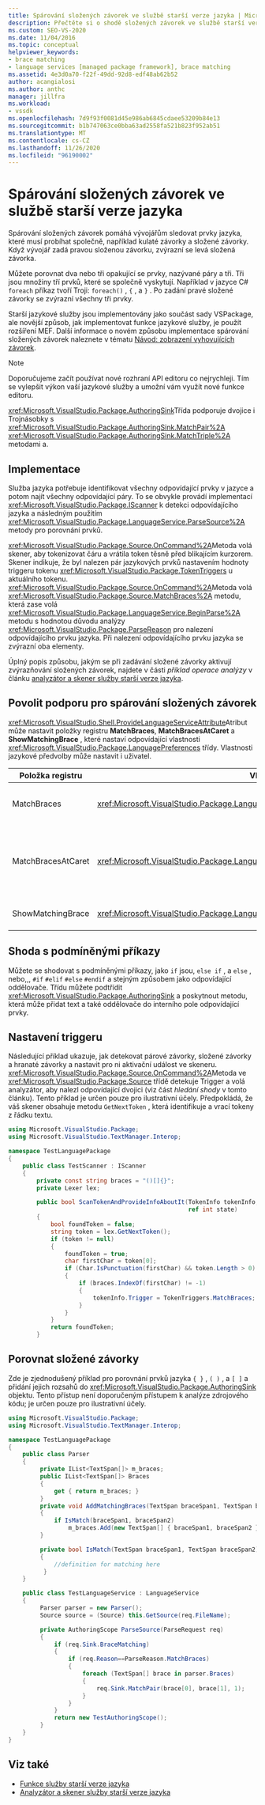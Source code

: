 ```yaml
---
title: Spárování složených závorek ve službě starší verze jazyka | Microsoft Docs
description: Přečtěte si o shodě složených závorek ve službě starší verze jazyka, která pomáhá sledovat prvky jazyka, které se musí vyskytovat společně, například závorky a složené závorky.
ms.custom: SEO-VS-2020
ms.date: 11/04/2016
ms.topic: conceptual
helpviewer_keywords:
- brace matching
- language services [managed package framework], brace matching
ms.assetid: 4e3d0a70-f22f-49dd-92d8-edf48ab62b52
author: acangialosi
ms.author: anthc
manager: jillfra
ms.workload:
- vssdk
ms.openlocfilehash: 7d9f93f0081d45e986ab6845cdaee53209b84e13
ms.sourcegitcommit: b1b747063ce0bba63ad2558fa521b823f952ab51
ms.translationtype: MT
ms.contentlocale: cs-CZ
ms.lasthandoff: 11/26/2020
ms.locfileid: "96190002"
---
```

# <a name="brace-matching-in-a-legacy-language-service"></a>Spárování složených závorek ve službě starší verze jazyka
Spárování složených závorek pomáhá vývojářům sledovat prvky jazyka, které musí probíhat společně, například kulaté závorky a složené závorky. Když vývojář zadá pravou složenou závorku, zvýrazní se levá složená závorka.

 Můžete porovnat dva nebo tři opakující se prvky, nazývané páry a tři. Tři jsou množiny tří prvků, které se společně vyskytují. Například v jazyce C# `foreach` příkaz tvoří Troji: `foreach()` , `{` , a `}` . Po zadání pravé složené závorky se zvýrazní všechny tři prvky.

 Starší jazykové služby jsou implementovány jako součást sady VSPackage, ale novější způsob, jak implementovat funkce jazykové služby, je použít rozšíření MEF. Další informace o novém způsobu implementace spárování složených závorek naleznete v tématu [Návod: zobrazení vyhovujících závorek](../../extensibility/walkthrough-displaying-matching-braces.md).

> [!NOTE]
> Doporučujeme začít používat nové rozhraní API editoru co nejrychleji. Tím se vylepšit výkon vaší jazykové služby a umožní vám využít nové funkce editoru.

 <xref:Microsoft.VisualStudio.Package.AuthoringSink>Třída podporuje dvojice i Trojnásobky s <xref:Microsoft.VisualStudio.Package.AuthoringSink.MatchPair%2A> <xref:Microsoft.VisualStudio.Package.AuthoringSink.MatchTriple%2A> metodami a.

## <a name="implementation"></a>Implementace
 Služba jazyka potřebuje identifikovat všechny odpovídající prvky v jazyce a potom najít všechny odpovídající páry. To se obvykle provádí implementací <xref:Microsoft.VisualStudio.Package.IScanner> k detekci odpovídajícího jazyka a následným použitím <xref:Microsoft.VisualStudio.Package.LanguageService.ParseSource%2A> metody pro porovnání prvků.

 <xref:Microsoft.VisualStudio.Package.Source.OnCommand%2A>Metoda volá skener, aby tokenizovat čáru a vrátila token těsně před blikajícím kurzorem. Skener indikuje, že byl nalezen pár jazykových prvků nastavením hodnoty triggeru tokenu <xref:Microsoft.VisualStudio.Package.TokenTriggers> u aktuálního tokenu. <xref:Microsoft.VisualStudio.Package.Source.OnCommand%2A>Metoda volá <xref:Microsoft.VisualStudio.Package.Source.MatchBraces%2A> metodu, která zase volá <xref:Microsoft.VisualStudio.Package.LanguageService.BeginParse%2A> metodu s hodnotou důvodu analýzy <xref:Microsoft.VisualStudio.Package.ParseReason> pro nalezení odpovídajícího prvku jazyka. Při nalezení odpovídajícího prvku jazyka se zvýrazní oba elementy.

 Úplný popis způsobu, jakým se při zadávání složené závorky aktivují zvýrazňování složených závorek, najdete v části *příklad operace analýzy* v článku [analyzátor a skener služby starší verze jazyka](../../extensibility/internals/legacy-language-service-parser-and-scanner.md).

## <a name="enable-support-for-brace-matching"></a>Povolit podporu pro spárování složených závorek
 <xref:Microsoft.VisualStudio.Shell.ProvideLanguageServiceAttribute>Atribut může nastavit položky registru **MatchBraces**, **MatchBracesAtCaret** a **ShowMatchingBrace** , které nastaví odpovídající vlastnosti <xref:Microsoft.VisualStudio.Package.LanguagePreferences> třídy. Vlastnosti jazykové předvolby může nastavit i uživatel.

|Položka registru|Vlastnost|Popis|
|--------------------|--------------|-----------------|
|MatchBraces|<xref:Microsoft.VisualStudio.Package.LanguagePreferences.EnableMatchBraces%2A>|Povoluje spárování složených závorek.|
|MatchBracesAtCaret|<xref:Microsoft.VisualStudio.Package.LanguagePreferences.EnableMatchBracesAtCaret%2A>|Povoluje spárování složených závorek s přesunutím blikajícího kurzoru.|
|ShowMatchingBrace|<xref:Microsoft.VisualStudio.Package.LanguagePreferences.EnableShowMatchingBrace%2A>|Zvýrazní spárovánou závorku.|

## <a name="match-conditional-statements"></a>Shoda s podmíněnými příkazy
 Můžete se shodovat s podmíněnými příkazy, jako `if` jsou, `else if` , a `else` , nebo,,, `#if` `#elif` `#else` `#endif` a stejným způsobem jako odpovídající oddělovače. Třídu můžete podtřídit <xref:Microsoft.VisualStudio.Package.AuthoringSink> a poskytnout metodu, která může přidat text a také oddělovače do interního pole odpovídající prvky.

## <a name="set-the-trigger"></a>Nastavení triggeru
 Následující příklad ukazuje, jak detekovat párové závorky, složené závorky a hranaté závorky a nastavit pro ni aktivační událost ve skeneru. <xref:Microsoft.VisualStudio.Package.Source.OnCommand%2A>Metoda ve <xref:Microsoft.VisualStudio.Package.Source> třídě detekuje Trigger a volá analyzátor, aby nalezl odpovídající dvojici (viz část *hledání shody* v tomto článku). Tento příklad je určen pouze pro ilustrativní účely. Předpokládá, že váš skener obsahuje metodu `GetNextToken` , která identifikuje a vrací tokeny z řádku textu.

```csharp
using Microsoft.VisualStudio.Package;
using Microsoft.VisualStudio.TextManager.Interop;

namespace TestLanguagePackage
{
    public class TestScanner : IScanner
    {
        private const string braces = "()[]{}";
        private Lexer lex;

        public bool ScanTokenAndProvideInfoAboutIt(TokenInfo tokenInfo,
                                                   ref int state)
        {
            bool foundToken = false;
            string token = lex.GetNextToken();
            if (token != null)
            {
                foundToken = true;
                char firstChar = token[0];
                if (Char.IsPunctuation(firstChar) && token.Length > 0)
                {
                    if (braces.IndexOf(firstChar) != -1)
                    {
                        tokenInfo.Trigger = TokenTriggers.MatchBraces;
                    }
                }
            }
            return foundToken;
        }
```

## <a name="match-the-braces"></a>Porovnat složené závorky
 Zde je zjednodušený příklad pro porovnání prvků jazyka `{ }` , `( )` , a `[ ]` a přidání jejich rozsahů do <xref:Microsoft.VisualStudio.Package.AuthoringSink> objektu. Tento přístup není doporučeným přístupem k analýze zdrojového kódu; je určen pouze pro ilustrativní účely.

```csharp
using Microsoft.VisualStudio.Package;
using Microsoft.VisualStudio.TextManager.Interop;

namespace TestLanguagePackage
{
    public class Parser
    {
         private IList<TextSpan[]> m_braces;
         public IList<TextSpan[]> Braces
         {
             get { return m_braces; }
         }
         private void AddMatchingBraces(TextSpan braceSpan1, TextSpan braceSpan2)
         {
             if IsMatch(braceSpan1, braceSpan2)
                 m_braces.Add(new TextSpan[] { braceSpan1, braceSpan2 });
         }

         private bool IsMatch(TextSpan braceSpan1, TextSpan braceSpan2)
         {
             //definition for matching here
          }
    }

    public class TestLanguageService : LanguageService
    {
         Parser parser = new Parser();
         Source source = (Source) this.GetSource(req.FileName);

         private AuthoringScope ParseSource(ParseRequest req)
         {
             if (req.Sink.BraceMatching)
             {
                 if (req.Reason==ParseReason.MatchBraces)
                 {
                     foreach (TextSpan[] brace in parser.Braces)
                     {
                         req.Sink.MatchPair(brace[0], brace[1], 1);
                     }
                 }
             }
             return new TestAuthoringScope();
         }
    }
}
```

## <a name="see-also"></a>Viz také
- [Funkce služby starší verze jazyka](../../extensibility/internals/legacy-language-service-features1.md)
- [Analyzátor a skener služby starší verze jazyka](../../extensibility/internals/legacy-language-service-parser-and-scanner.md)
